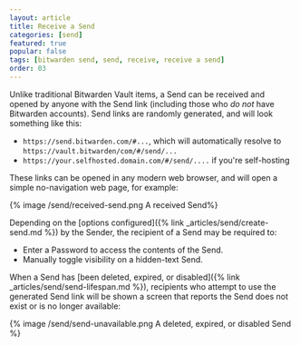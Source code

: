 ```yaml
---
layout: article
title: Receive a Send
categories: [send]
featured: true
popular: false
tags: [bitwarden send, send, receive, receive a send]
order: 03
---
```


Unlike traditional Bitwarden Vault items, a Send can be received and opened by anyone with the Send link (including those who *do not* have Bitwarden accounts). Send links are randomly generated, and will look something like this:

- `https://send.bitwarden.com/#...`, which will automatically resolve to `https://vault.bitwarden/com/#/send/...`
- `https://your.selfhosted.domain.com/#/send/....` if you're self-hosting

These links can be opened in any modern web browser, and will open a simple no-navigation web page, for example:

{% image /send/received-send.png A received Send%}

Depending on the [options configured]({% link _articles/send/create-send.md %}) by the Sender, the recipient of a Send may be required to:

- Enter a Password to access the contents of the Send.
- Manually toggle visibility on a hidden-text Send.

When a Send has [been deleted, expired, or disabled]({% link _articles/send/send-lifespan.md %}), recipients who attempt to use the generated Send link will be shown a screen that reports the Send does not exist or is no longer available:

{% image /send/send-unavailable.png A deleted, expired, or disabled Send %}
